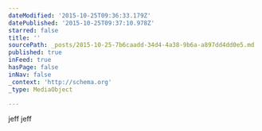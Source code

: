 ```yaml
---
dateModified: '2015-10-25T09:36:33.179Z'
datePublished: '2015-10-25T09:37:10.978Z'
starred: false
title: ''
sourcePath: _posts/2015-10-25-7b6caadd-34d4-4a38-9b6a-a897dd4dd0e5.md
published: true
inFeed: true
hasPage: false
inNav: false
_context: 'http://schema.org'
_type: MediaObject

---
```

jeff
jeff